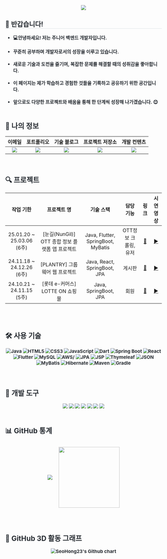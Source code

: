 <div align= "center">
    <img src="https://capsule-render.vercel.app/api?type=waving&color=auto&height=240&text='Seo%20Hong's%20Work%20Log&animation=fadeIn&fontColor=ffffff&fontSize=60" />
    </div>
    <div style="text-align: left;"> 
    <h2 style="border-bottom: 1px solid #d8dee4; color: #282d33;">  👋 반갑습니다! </h2>  
    <div style="font-weight: 700; font-size: 15px; text-align: left; color: #282d33;">
<ul>
    <li>💻안녕하세요! 저는 주니어 백엔드 개발자입니다.</li><br>
    <li> 꾸준히 공부하며 개발자로서의 성장을 이루고 있습니다.</li><br>
    <li><b>새로운 기술과 도전</b>을 즐기며, 복잡한 문제를 해결할 때의 성취감을 좋아합니다.</li><br>
    <li>이 페이지는 제가 학습하고 경험한 것들을 기록하고 공유하기 위한 공간입니다.</li><br>
    <li>앞으로도 다양한 프로젝트와 배움을 통해 한 단계씩 성장해 나가겠습니다. 😊</li><br>
</ul>


<h2>👀 나의 정보</h2>
<div align="center">
  
| **이메일** | **포트폴리오** | **기술 블로그** | **프로젝트 저장소** | **개발 컨텐츠** |
|:----------:|:-------------:|:--------------:|:------------------:|:--------------:|
| <a href="mailto:p54492408@gmail.com"><img src="https://img.shields.io/badge/Gmail-EA4335?style=for-the-badge&logo=gmail&logoColor=white" /></a> | <a href="https://www.notion.so/SW-199be7effd3880d59fccc3ea1efdc1f9?source=copy_link"><img src="https://img.shields.io/badge/Notion-000000?style=for-the-badge&logo=notion&logoColor=white" /></a> | <a href="https://seohong.tistory.com/"><img src="https://img.shields.io/badge/Tistory-ff524b?style=for-the-badge&logo=tistory&logoColor=white" /></a> | <a href="https://github.com/SeoHong23?tab=repositories"><img src="https://img.shields.io/badge/My_Repos-4284f4?style=for-the-badge&logo=github&logoColor=white" /></a> | <a href="https://www.youtube.com/@%EC%84%9C%ED%99%8D%EB%B0%95"><img src="https://img.shields.io/badge/YouTube-FF3839?style=for-the-badge&logo=youtube&logoColor=white" /></a> |
</div>

<br>

<h2>🔍 프로젝트 </h2>
<div align="center">
  
| **작업 기한** | **프로젝트 명** | **기술 스택** | **담당 기능** | **링크** | **시연 영상** |
|:---:|:---:|:---:|:---:|:---:|:---:|
| 25.01.20 ~ 25.03.06 (6주) | [눈길(NunGil)] OTT 종합 정보 플랫폼 앱 프로젝트 | Java, Flutter, SpringBoot, MyBatis | OTT정보 크롤링, 유저 | [🔗](https://github.com/SeoHong23/Nungil_Project) | [▶️](https://www.youtube.com/watch?v=uP8ehAsUO-s&t=10s) |
| 24.11.18 ~ 24.12.26 (6주) | [PLANTRY] 그룹웨어 웹 프로젝트 | Java, React, SpringBoot, JPA | 게시판 | [🔗](https://github.com/SeoHong23/Plantry) | [▶️](https://www.youtube.com/watch?v=BVHR2pa8soE&t=618s) |
| 24.10.21 ~ 24.11.15 (5주) | [롯데 e-커머스] LOTTE ON 쇼핑몰 | Java, SpringBoot, JPA | 회원 | [🔗](https://github.com/SeoHong23/Lotteon) | [▶️](https://www.youtube.com/watch?v=U7h1SMAE4Eo&t=532s) |


</div>

<br>

<!-- 프로젝트 담당기능 아이콘
## 🔍 프로젝트
<div align="center">
  
| 작업 기한 | 프로젝트 명 | 기술 스택 | 담당 기능 | 링크 | 시연 영상 |
|:--------:|:------------:|:---------:|:----------:|:-----:|:----------:|
| 25.01.20 ~ 25.03.07 (6주) | [A+ market] 중고거래 앱 프로젝트 | <span><img src="https://github.com/user-attachments/assets/d905b76d-37b7-424d-8792-3aef65528aac" height="18" alt="Java" /> <img height="18" src="https://cdn.simpleicons.org/flutter" alt="Flutter" /> <img height="18" src="https://cdn.simpleicons.org/dart" alt="Dart" /> <img height="18" src="https://cdn.simpleicons.org/springboot" alt="Spring Boot" /></span> | 거래(결제/충전) | [🔗](https://github.com/jin123346/APPlusMarket_Flutter) | [▶️](https://github.com/minhi0449/antwork) |
| 24.11.18 ~ 24.12.26 (6주) | [Antwork] 그룹웨어 웹 프로젝트 | <span><img src="https://github.com/user-attachments/assets/d905b76d-37b7-424d-8792-3aef65528aac" height="18" alt="Java" /> <img height="18" src="https://cdn.simpleicons.org/react" alt="React" /> <img height="18" src="https://cdn.simpleicons.org/springboot" alt="Spring Boot" /></span> | 게시판 | [🔗](https://github.com/minhi0449/antwork) | [▶️](https://www.youtube.com/watch?v=EtwH4WvMnJo) |
| 24.10.21 ~ 24.11.15 (5주) | [롯데 e-커머스] LOTTE ON 쇼핑몰 | <span><img src="https://github.com/user-attachments/assets/d905b76d-37b7-424d-8792-3aef65528aac" height="18" alt="Java" /> <img height="18" src="https://cdn.simpleicons.org/springboot" alt="Spring Boot" /></span> | 회원 | [🔗](https://github.com/minhi0449/TeamProject-LotteOn3) | [▶️](https://www.youtube.com/watch?v=rM2Cj0PMg1Q) |
</div>

-->

<br>

<h2>🛠 사용 기술</h2>
<!-- 프로그래밍 언어 -->
<div align="center">
  <img src="https://img.shields.io/badge/Java-007396?style=for-the-badge&logo=openjdk&logoColor=white" alt="Java" /> <!-- 백엔드 핵심 언어 -->
  <img src="https://img.shields.io/badge/HTML5-E34F26?style=for-the-badge&logo=html5&logoColor=white" alt="HTML5" /> <!-- 웹 구조 언어 -->
  <img src="https://img.shields.io/badge/CSS3-1572B6?style=for-the-badge&logo=css3&logoColor=white" alt="CSS3" /> <!-- 웹 스타일링 언어 -->
  <img src="https://img.shields.io/badge/JavaScript-F7DF1E?style=for-the-badge&logo=javascript&logoColor=black" alt="JavaScript" /> <!-- 웹 동작 언어 -->
  <img src="https://img.shields.io/badge/Dart-0175C2?style=for-the-badge&logo=dart&logoColor=white" alt="Dart" /> <!-- Flutter 전용 언어 -->
  <!-- 프레임워크 -->
  <img src="https://img.shields.io/badge/Spring Boot-6DB33F?style=for-the-badge&logo=Spring Boot&logoColor=white" alt="Spring Boot"> <!-- 자바 웹 프레임워크 -->
  <img src="https://img.shields.io/badge/React-61DAFB?style=for-the-badge&logo=React&logoColor=black" alt="React"> <!-- 프론트엔드 프레임워크 -->
  <img src="https://img.shields.io/badge/Flutter-02569B?style=for-the-badge&logo=flutter&logoColor=white" alt="Flutter"> <!-- 크로스 플랫폼 프레임워크 -->
  <!-- 데이터베이스 DB -->
  <img src="https://img.shields.io/badge/MySQL-2C6491?style=for-the-badge&logo=mysql&logoColor=white" alt="MySQL" /> <!-- 관계형 데이터베이스 RDBMS : MySQL -->
  <!-- 클라우드 서비스 AWS -->
  <img src="https://img.shields.io/badge/Amazon_AWS-EF880F?style=for-the-badge&logo=amazon&logoColor=white" alt="AWS/"> <!-- 클라우드 서비스 -->
  <!-- 개발 도구 및 라이브러리 -->
  <img src="https://img.shields.io/badge/JPA-6DB33F?style=for-the-badge&logo=Spring&logoColor=white" alt="JPA" /> <!-- 자바 ORM 표준 -->
    <img src="https://img.shields.io/badge/JSP-E34F26?style=for-the-badge&logo=apache-tomcat&logoColor=white" alt="JSP" /> <!-- 자바 서버 페이지(JSP) : Apache Tomcat 로고 사용 -->
  <img src="https://img.shields.io/badge/Thymeleaf-275d1e?style=for-the-badge&logo=Thymeleaf&logoColor=white" alt="Thymeleaf" /> <!-- 자바 템플릿 엔진 -->
  <img src="https://img.shields.io/badge/JSON-000000?style=for-the-badge&logo=JSON&logoColor=white" alt="JSON" /> <!-- 데이터 교환 형식 -->
  <img src="https://img.shields.io/badge/MyBatis-4479A1?style=for-the-badge&logo=apache&logoColor=white" alt="MyBatis" /> <!-- SQL 매핑 프레임워크(MyBatis) : Apache 로고 사용 -->
  <img src="https://img.shields.io/badge/Hibernate-59666C?style=for-the-badge&logo=Hibernate&logoColor=white" alt="Hibernate" /> <!-- 자바 ORM 프레임워크 -->
  <!-- 빌드 도구 -->
  <img src="https://img.shields.io/badge/Maven-C71A36?style=for-the-badge&logo=Apache-Maven&logoColor=white" alt="Maven" /> <!-- 자바 빌드 도구 -->
  <img src="https://img.shields.io/badge/Gradle-02303A?style=for-the-badge&logo=Gradle&logoColor=white" alt="Gradle" /> <!-- 자바 빌드 도구 -->
</div>


<br>
<br>


<h2>🔧 개발 도구</h2>
<div align="center">
  <img src="https://img.shields.io/badge/Eclipse_IDE-2f276d?style=for-the-badge&logo=Eclipse&logoColor=white" />
  <img src="https://img.shields.io/badge/VSCode-177cda?style=for-the-badge&logo=visual-studio-code&logoColor=white" />
  <img src="https://img.shields.io/badge/IntelliJ_IDEA-111317?style=for-the-badge&logo=IntelliJ%20IDEA&logoColor=white" />
  <img src="https://img.shields.io/badge/Tomcat-F8DC75?style=for-the-badge&logo=Apache%20Tomcat&logoColor=black" />
  <img src="https://img.shields.io/badge/GitHub-181717?style=for-the-badge&logo=GitHub&logoColor=white" />
  <img src="https://img.shields.io/badge/Slack-4A154B?style=for-the-badge&logo=Slack&logoColor=white" />
  <img src="https://img.shields.io/badge/Android%20Studio-30bd88?style=for-the-badge&logo=android-studio&logoColor=white" />
</div>


<br>

  <h2>📊 GitHub 통계</h2>
<div align="center" style="margin: 30px 0;">
  <div style="display: flex; justify-content: center; gap: 20px; align-items: center; flex-wrap: wrap;">
    <img src="https://github-readme-stats.vercel.app/api?username=SeoHong23&custom_title=박서홍%27s%20Github%20Stats&bg_color=180,000000,&title_color=000000&text_color=000000" />
    <img src="https://github-readme-stats.vercel.app/api/top-langs/?username=SeoHong23&layout=compact&bg_color=180,000000,&title_color=000000&text_color=000000" height="196" />
  </div>
</div>

<br>

<h2>📌 GitHub 3D 활동 그래프</h2>
<div align="center">
  <img src="https://ghchart.rshah.org/SeoHong23" alt="SeoHong23's Github chart" />
</div>

